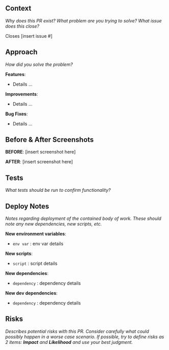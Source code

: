 ## Context

_Why does this PR exist? What problem are you trying to solve? What issue does this close?_

Closes [insert issue #]

## Approach

_How did you solve the problem?_

**Features**:

- Details ...

**Improvements**:

- Details ...

**Bug Fixes**:

- Details ...

## Before & After Screenshots

**BEFORE**:
[insert screenshot here]

**AFTER**:
[insert screenshot here]

## Tests

_What tests should be run to confirm functionality?_

## Deploy Notes

_Notes regarding deployment of the contained body of work. These should note any
new dependencies, new scripts, etc._

**New environment variables**:

- `env var` : env var details

**New scripts**:

- `script` : script details

**New dependencies**:

- `dependency` : dependency details

**New dev dependencies**:

- `dependency` : dependency details

## Risks

_Describes potential risks with this PR. Consider carefully what could possibly happen in a worse case scenario. If possible, try to define risks as 2 items: **Impact** and **Likelihood** and use your best judgment._
